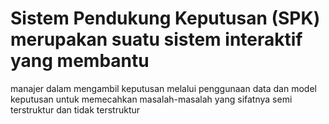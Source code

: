 # Sistem Pendukung Keputusan (SPK) merupakan suatu sistem interaktif yang membantu
manajer dalam mengambil keputusan melalui penggunaan data dan model keputusan untuk
memecahkan masalah-masalah yang sifatnya semi terstruktur dan tidak terstruktur
